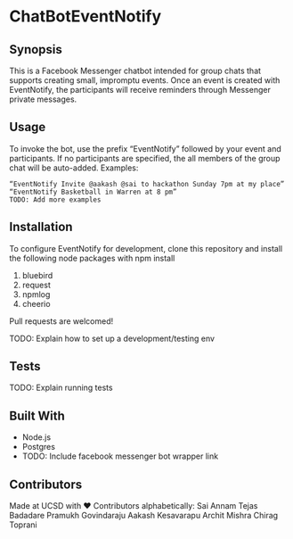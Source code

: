 # ChatBotEventNotify

## Synopsis

This is a Facebook Messenger chatbot intended for group chats that supports creating small, impromptu events. Once an event is created with EventNotify, the participants will receive reminders through Messenger private messages.

## Usage

To invoke the bot, use the prefix “EventNotify” followed by your event and participants. If no participants are specified, the all members of the group chat will be auto-added.
Examples:
```
“EventNotify Invite @aakash @sai to hackathon Sunday 7pm at my place”
“EventNotify Basketball in Warren at 8 pm”
TODO: Add more examples
```

## Installation

To configure EventNotify for development, clone this repository and install the following node packages with npm install <package>
1. bluebird
2. request
3. npmlog
4. cheerio

Pull requests are welcomed!

TODO: Explain how to set up a development/testing env


## Tests

TODO: Explain running tests

## Built With

 * Node.js
 * Postgres
 * TODO: Include facebook messenger bot wrapper link

## Contributors
Made at UCSD with ❤️
Contributors alphabetically:
Sai Annam
Tejas Badadare
Pramukh Govindaraju
Aakash Kesavarapu
Archit Mishra
Chirag Toprani